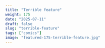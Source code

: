 ```yaml
---
title: "Terrible feature"
weight: 175
date: "2025-07-11"
draft: false
slug: "terrible-feature"
tags: ["comics"]
image: "featured-175-terrible-feature.jpg"
---
```

